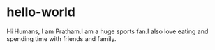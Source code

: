 # hello-world

Hi Humans,
I am Pratham.I am a huge sports fan.I also love eating and spending time with friends and family. 
